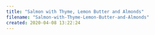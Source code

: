 ```yaml
---
title: "Salmon with Thyme, Lemon Butter and Almonds"
filename: "Salmon-with-Thyme-Lemon-Butter-and-Almonds"
created: 2020-04-08 13:22:24
---
```


